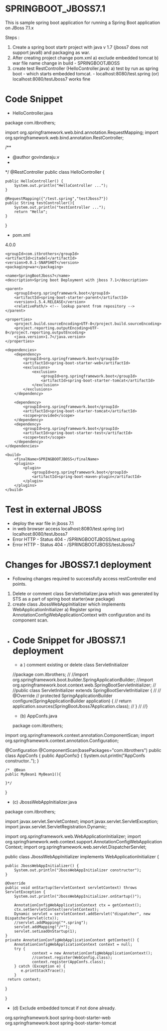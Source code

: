 # SPRINGBOOT_JBOSS7.1


This is sample spring boot application for running a Spring Boot application on JBoss 7.1.x

Steps :
1. Create a spring boot startr project with java v 1.7 (jboss7 does not support java8) and packaging as war.
2. After creating project change pom.xml
	a) exclude embedded tomcat
	b) war file name change in build - <finalName>SPRINGBOOTJBOSS</finalName> 
3. create test RestController (HelloController.java)
	a)  test by run as spring boot 
		- which starts embedded tomcat.
		- localhost:8080/test.spring (or) localhost:8080/testJboss7 works fine


# Code Snippet

- HelloController.java

package com.itbrothers;


import org.springframework.web.bind.annotation.RequestMapping;
import org.springframework.web.bind.annotation.RestController;

/**
 * @author govindaraju.v
 *
 */
@RestController
public class HelloController {

	public HelloController() {
		System.out.println("HelloController ...");
	}
	
	@RequestMapping({"/test.spring","testJboss7"})
	public String testController(){
		System.out.println("testController ...");
		return "Hello";
	}
	
}

- pom.xml

<?xml version="1.0" encoding="UTF-8"?>
<project xmlns="http://maven.apache.org/POM/4.0.0" xmlns:xsi="http://www.w3.org/2001/XMLSchema-instance"
	xsi:schemaLocation="http://maven.apache.org/POM/4.0.0 http://maven.apache.org/xsd/maven-4.0.0.xsd">
	<modelVersion>4.0.0</modelVersion>

	<groupId>com.itbrothers</groupId>
	<artifactId>citadel</artifactId>
	<version>0.0.1-SNAPSHOT</version>
	<packaging>war</packaging>

	<name>SpringBootJboss7</name>
	<description>Spring boot Deployment with jboss 7.1</description>

	<parent>
		<groupId>org.springframework.boot</groupId>
		<artifactId>spring-boot-starter-parent</artifactId>
		<version>1.5.4.RELEASE</version>
		<relativePath/> <!-- lookup parent from repository -->
	</parent>

	<properties>
		<project.build.sourceEncoding>UTF-8</project.build.sourceEncoding>
		<project.reporting.outputEncoding>UTF-8</project.reporting.outputEncoding>
		<java.version>1.7</java.version>
	</properties>

	<dependencies>
		<dependency>
			<groupId>org.springframework.boot</groupId>
			<artifactId>spring-boot-starter-web</artifactId>
			<exclusions>
				<exclusion>
					<groupId>org.springframework.boot</groupId>
					<artifactId>spring-boot-starter-tomcat</artifactId>
				</exclusion>
			</exclusions>
		</dependency>

		<dependency>
			<groupId>org.springframework.boot</groupId>
			<artifactId>spring-boot-starter-tomcat</artifactId>
			<scope>provided</scope>
		</dependency>
		<dependency>
			<groupId>org.springframework.boot</groupId>
			<artifactId>spring-boot-starter-test</artifactId>
			<scope>test</scope>
		</dependency>
	</dependencies>

	<build>
		<finalName>SPRINGBOOTJBOSS</finalName>
		<plugins>
			<plugin>
				<groupId>org.springframework.boot</groupId>
				<artifactId>spring-boot-maven-plugin</artifactId>
			</plugin>
		</plugins>
	</build>


</project>

# Test in external JBOSS
 - 	deploy the war file in jboss 7.1 
 - in web browser access localhost:8080/test.spring (or) localhost:8080/testJboss7
 - Error HTTP - Status 404 - /SPRINGBOOTJBOSS/test.spring 
 - Error HTTP - Status 404 - /SPRINGBOOTJBOSS/testJboss7

# Changes for JBOSS7.1 deployment

- Following changes required to successfully access restController end points.

 1) Delete or comment class ServletInitializer.java which was generated by STS as a part of spring boot starter(war package)
 2) create class JbossWebAppInitializer which implements WebApplicationInitializer
 		a) Register spring AnnotationConfigWebApplicationContext with configuration and its component scan.
 		
 - # Code Snippet for JBOSS7.1 deployment

   - a ) comment existing or delete class ServletInitializer
   
   //package com.itbrothers;
//
//import org.springframework.boot.builder.SpringApplicationBuilder;
//import org.springframework.boot.context.web.SpringBootServletInitializer;
//
//public class ServletInitializer extends SpringBootServletInitializer {
//
//	@Override
//	protected SpringApplicationBuilder configure(SpringApplicationBuilder application) {
//		return application.sources(SpringBootJboss7Application.class);
//	}
//
//}
   
   
   
   - (b) AppConfs.java 
   
   package com.itbrothers;

import org.springframework.context.annotation.ComponentScan;
import org.springframework.context.annotation.Configuration;

@Configuration
@ComponentScan(basePackages="com.itbrothers")
public class AppConfs {
	public AppConfs() {
		System.out.println("AppConfs constructor..");
	}

	/*	@Bean
	public MyBean1 MyBean1(){
		
	}*/
}
   
    
   - (c) JbossWebAppInitializer.java
   
package com.itbrothers;

import javax.servlet.ServletContext;
import javax.servlet.ServletException;
import javax.servlet.ServletRegistration.Dynamic;

import org.springframework.web.WebApplicationInitializer;
import org.springframework.web.context.support.AnnotationConfigWebApplicationContext;
import org.springframework.web.servlet.DispatcherServlet;

public class JbossWebAppInitializer implements WebApplicationInitializer {

	public JbossWebAppInitializer() {
		System.out.println("JbossWebAppInitializer constructor");
	}
	
	@Override
	public void onStartup(ServletContext servletContext) throws ServletException {
		System.out.println("JbossWebAppInitializer.onStartup()");
		
        AnnotationConfigWebApplicationContext ctx = getContext();
        ctx.setServletContext(servletContext);
        Dynamic servlet = servletContext.addServlet("dispatcher", new DispatcherServlet(ctx));
        //servlet.addMapping("*.spring");
        servlet.addMapping("/*");
        servlet.setLoadOnStartup(1);
	}
	private AnnotationConfigWebApplicationContext getContext() {
        AnnotationConfigWebApplicationContext context = null;
        try {
                context = new AnnotationConfigWebApplicationContext();
                //context.register(WebConfig.class);
                context.register(AppConfs.class);
        } catch (Exception e) {
     	   e.printStackTrace();
        }
     return context;
 }

}
   
- (d) Exclude embedded tomcat if not done already.
<dependency>
	<groupId>org.springframework.boot</groupId>
	<artifactId>spring-boot-starter-web</artifactId>
	<exclusions>
		<exclusion>
			<groupId>org.springframework.boot</groupId>
			<artifactId>spring-boot-starter-tomcat</artifactId>
		</exclusion>
	</exclusions>
</dependency>
   
   
   	

